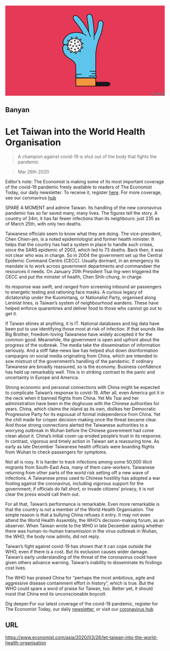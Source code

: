 ![](./images/20200328_ASD000_0.jpg)

## Banyan

# Let Taiwan into the World Health Organisation

> A champion against covid-19 is shut out of the body that fights the pandemic

> Mar 26th 2020

Editor’s note: The Economist is making some of its most important coverage of the covid-19 pandemic freely available to readers of The Economist Today, our daily newsletter. To receive it, register [here](https://www.economist.com//newslettersignup). For more coverage, see our coronavirus [hub](https://www.economist.com//coronavirus)

SPARE A MOMENT and admire Taiwan. Its handling of the new coronavirus pandemic has so far saved many, many lives. The figures tell the story. A country of 24m, it has far fewer infections than its neighbours: just 235 as of March 25th, with only two deaths.

Taiwanese officials seem to know what they are doing. The vice-president, Chen Chien-jen, is a noted epidemiologist and former health minister. It helps that the country has had a system in place to handle such crises, since the SARS epidemic of 2003, which led to 73 deaths. Back then, it was not clear who was in charge. So in 2004 the government set up the Central Epidemic Command Centre (CECC). Usually dormant, in an emergency its mandate is to work across government departments and commandeer the resources it needs. On January 20th President Tsai Ing-wen triggered the CECC and put the minister of health, Chen Shih-chung, in charge.

Its response was swift, and ranged from screening inbound air passengers to energetic testing and rationing face masks. A curious legacy of dictatorship under the Kuomintang, or Nationalist Party, organised along Leninist lines, is Taiwan’s system of neighbourhood wardens. These have helped enforce quarantines and deliver food to those who cannot go out to get it.

If Taiwan shines at anything, it is IT. National databases and big data have been put to use identifying those most at risk of infection. If that sounds like Big Brother, freedom-loving Taiwanese have widely accepted it for the common good. Meanwhile, the government is open and upfront about the progress of the outbreak. The media take the dissemination of information seriously. And a stiff fake-news law has helped shut down disinformation campaigns on social media originating from China, which are intended to sow mistrust of the government’s handling of the pandemic. If ordinary Taiwanese are broadly reassured, so is the economy. Business confidence has held up remarkably well. This is in striking contrast to the panic and uncertainty in Europe and America.

Strong economic and personal connections with China might be expected to complicate Taiwan’s response to covid-19. After all, even America got it in the neck when it banned flights from China. Yet Ms Tsai and her administration have been in the doghouse with the Chinese authorities for years. China, which claims the island as its own, dislikes her Democratic Progressive Party for its espousal of formal independence from China. Yet the chill made for crisper decision-making once the threat became clear. And those strong connections alerted the Taiwanese authorities to a worrying outbreak in Wuhan before the Chinese government had come clean about it. China’s initial cover-up eroded people’s trust in its response. In contrast, vigorous and timely action in Taiwan set a reassuring tone. As early as late December Taiwanese health officials were boarding flights from Wuhan to check passengers for symptoms.

Not all is rosy. It is harder to track infections among some 50,000 illicit migrants from South-East Asia, many of them care-workers. Taiwanese returning from other parts of the world risk setting off a new wave of infections. A Taiwanese press used to Chinese hostility has adopted a war footing against the coronavirus, including vigorous support for the government; if officials do fall short, or invade citizens’ privacy, it is not clear the press would call them out.

For all that, Taiwan’s performance is remarkable. Even more remarkable is that the country is not a member of the World Health Organisation. The simple reason is that a bullying China refuses it entry. It may not even attend the World Health Assembly, the WHO’s decision-making forum, as an observer. When Taiwan wrote to the WHO in late December asking whether there was human-to-human transmission in the virus outbreak in Wuhan, the WHO, the body now admits, did not reply.

Taiwan’s fight against covid-19 has shown that it can cope outside the WHO, even if there is a cost. But its exclusion causes wider damage. Taiwan’s early understanding of the threat of the coronavirus could have given others advance warning. Taiwan’s inability to disseminate its findings cost lives.

The WHO has praised China for “perhaps the most ambitious, agile and aggressive disease containment effort in history”, which is true. But the WHO could spare a word of praise for Taiwan, too. Better yet, it should insist that China end its unconscionable boycott.

Dig deeper:For our latest coverage of the covid-19 pandemic, register for The Economist Today, our daily [newsletter](https://www.economist.com//newslettersignup), or visit our [coronavirus hub](https://www.economist.com//coronavirus)

## URL

https://www.economist.com/asia/2020/03/26/let-taiwan-into-the-world-health-organisation
